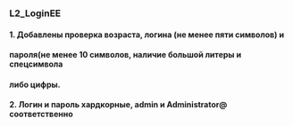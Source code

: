 ### L2_LoginEE
####  1. Добавлены проверка возраста, логина (не менее пяти символов) и
####     пароля(не менее 10 символов, наличие большой литеры и спецсимвола
####     либо цифры.
####  2. Логин и пароль хардкорные, admin и  Administrator@ соответственно
